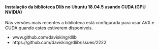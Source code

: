 <h4>Instalação da biblioteca Dlib no Ubuntu 18.04.5 usando CUDA (GPU NVIDIA) </h4>

<p>Nas versões mais recentes a biblioteca está configurada para usar AVX e CUDA quando estes estiverem disponíveis.</p>

<ul>
<li>www.github.com/davisking/dlib</li>
<li>https://github.com/davisking/dlib/issues/2222</li>
</ul>

